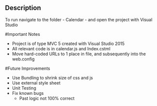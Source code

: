 ## Description

To run navigate to the folder - Calendar - and open the project with Visual Studio

#Important Notes
- Project is of type MVC 5 created with Visual Studio 2015
- All relevant code is in calendar.js and Index.cstml
- Move hard-coded URLs to 1 place in file, and subsequently into the web.config

#Future Improvements
- Use Bundling to shrink size of css and js      
- Use external style sheet
- Unit Testing 
- Fix known bugs
  - Past logic not 100% correct
